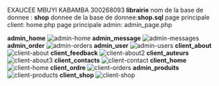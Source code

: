 EXAUCEE MBUYI KABAMBA
300268093
**librairie**
nom de la base de donnee : **shop**
donnee de la base de donnee:**shop.sql**
page principale client: home.php
page principale  admin: admin_page.php


**admin_home**
![admin-home](https://github.com/exaucee2/librairie/assets/115640641/da9a24a8-29e8-4993-b6cf-d3ab081df73e)
**admin_message**
![admin-messages](https://github.com/exaucee2/librairie/assets/115640641/34512390-3658-4b1e-961d-5ee64832e099)
**admin_order**
![admin-orders](https://github.com/exaucee2/librairie/assets/115640641/89cd94be-422c-4e32-b848-cdfb5391b3cd)
**admin_user**
![admin-users](https://github.com/exaucee2/librairie/assets/115640641/c056af01-e6a2-4fad-821a-09bd9d18c6ec)
**client_about**
![client-about](https://github.com/exaucee2/librairie/assets/115640641/ed12b939-57fe-4121-b08c-e72ef66967c4)
**client_feedback**
![client-about2](https://github.com/exaucee2/librairie/assets/115640641/c6b23f53-0aac-41b9-b7c3-d735983e06d2)
**client_auteurs**
![client-about3](https://github.com/exaucee2/librairie/assets/115640641/ade72ab7-8b91-4631-9381-71fde656ff1a)
**client_contacts**
![client-contact](https://github.com/exaucee2/librairie/assets/115640641/abea8480-126e-4a23-ac23-22ff3db636e7)
**client_home**
![client-home](https://github.com/exaucee2/librairie/assets/115640641/03e18448-d7da-4d3e-ae2b-eae29995abd6)
**client_ordre**
![client-orders](https://github.com/exaucee2/librairie/assets/115640641/6feb84d9-8650-40d5-9ce2-40c68b2568be)
**admin_produits**
![client-products](https://github.com/exaucee2/librairie/assets/115640641/ec13dcfa-c493-4b69-81f6-14dcae3dc138)
**client_shop**
![client-shop](https://github.com/exaucee2/librairie/assets/115640641/5041d635-420e-41ae-aada-017cb5d8e56e)
